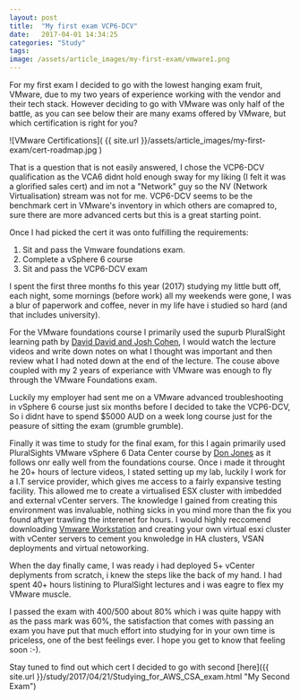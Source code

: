 ```yaml
---
layout: post
title:  "My first exam VCP6-DCV"
date:   2017-04-01 14:34:25
categories: "Study"
tags: 
image: /assets/article_images/my-first-exam/vmware1.png
---
```


For my first exam I decided to go with the lowest hanging exam fruit, VMware, due to my two years of experience working with the vendor and their tech stack. However deciding to go with VMware was only half of the battle, as you can see below their are many exams offered by VMware, but which certification is right for you?

![VMware Certifications](  {{ site.url }}/assets/article_images/my-first-exam/cert-roadmap.jpg )

That is a question that is not easily answered, I chose the VCP6-DCV qualification as the VCA6 didnt hold enough sway for my liking (I felt it was a glorified sales cert) and im not a "Network" guy so the NV (Network Virtualisation) stream was not for me. VCP6-DCV seems to be the benchmark cert in VMware's inventory in which others are comapred to, sure there are more advanced certs but this is a great starting point.

Once I had picked the cert it was onto fulfilling the requirements:
1. Sit and pass the Vmware foundations exam.
2. Complete a vSphere 6 course
3. Sit and pass the VCP6-DCV exam

I spent the first three months fo this year (2017) studying my little butt off, each night, some mornings (before work) all my weekends were gone, I was a blur of paperwork and coffee, never in my life have i studied so hard (and that includes university). 

For the VMware foundations course I primarily used the supurb PluralSight learning path by [David David and Josh Cohen](https://www.pluralsight.com/paths/vmware-vsphere-6-foundations), I would watch the lecture videos and write down notes on what I thought was important and then review what I had noted down at the end of the lecture. The couse above coupled with my 2 years of experiance with VMware was enough to fly through the VMware Foundations exam.

Luckily my employer had sent me on a VMware advanced troubleshooting in vSphere 6 course just six months before I decided to take the VCP6-DCV, So i didnt have to spend $5000 AUD on a week long course just for the peasure of sitting the exam (grumble grumble).

Finally it was time to study for the final exam, for this I again primarily used PluralSights VMware vSphere 6 Data Center course by [Don Jones](https://www.pluralsight.com/blog/it-ops/learning-path-vmware-vsphere-6-data-center-virtualization-vcp6-dcv) as it follows onr eally well from the foundations course. Once i made it throught he 20+ hours of lecture videos, I stated setting up my lab, luckily I work for a I.T service provider, which gives me access to a fairly expansive testing facility. This allowed me to create a virtualised ESX cluster with imbedded and external vCenter servers. The knowledge I gained from creating this environment was invaluable, nothing sicks in you mind more than the fix you found aftyer trawling the interenet for hours. I would highly reccomend downloading [Vmware Workstation](https://www.vmware.com/au/products/workstation.html) and creating your own virtual esxi cluster with vCenter servers to cement you knwoledge in HA clusters, VSAN deployments and virtual netoworking.

When the day finally came, I was ready i had deployed 5+ vCenter deplyments from scratch, i knew the steps like the back of my hand. I had spent 40+ hours listining to PluralSight lectures and i was eagre to flex my VMware muscle. 

I passed the exam with 400/500 about 80% which i was quite happy with as the pass mark was 60%, the satisfaction that comes with passing an exam you have put that much effort into studying for in your own time is priceless, one of the best feelings ever. I hope you get to know that feeling soon :-).

Stay tuned to find out which cert I decided to go with second [here]({{ site.url }}/study/2017/04/21/Studying_for_AWS_CSA_exam.html "My Second Exam")
